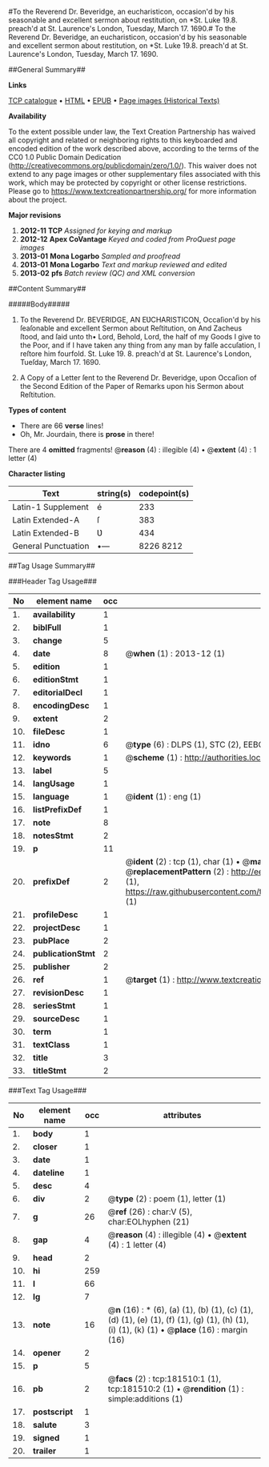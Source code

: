 #To the Reverend Dr. Beveridge, an eucharisticon, occasion'd by his seasonable and excellent sermon about restitution, on *St. Luke 19.8. preach'd at St. Laurence's London, Tuesday, March 17. 1690.#
To the Reverend Dr. Beveridge, an eucharisticon, occasion'd by his seasonable and excellent sermon about restitution, on *St. Luke 19.8. preach'd at St. Laurence's London, Tuesday, March 17. 1690.

##General Summary##

**Links**

[TCP catalogue](http://www.ota.ox.ac.uk/tcp/)  • 
[HTML](http://tei.it.ox.ac.uk/tcp/Texts-HTML/free/B06/B06138.html)  • 
[EPUB](http://tei.it.ox.ac.uk/tcp/Texts-EPUB/free/B06/B06138.epub) • 
[Page images (Historical Texts)](https://historicaltexts.jisc.ac.uk/eebo-99886950e)

**Availability**

To the extent possible under law, the Text Creation Partnership has waived all copyright and related or neighboring rights to this keyboarded and encoded edition of the work described above, according to the terms of the CC0 1.0 Public Domain Dedication (http://creativecommons.org/publicdomain/zero/1.0/). This waiver does not extend to any page images or other supplementary files associated with this work, which may be protected by copyright or other license restrictions. Please go to https://www.textcreationpartnership.org/ for more information about the project.

**Major revisions**

1. __2012-11__ __TCP__ *Assigned for keying and markup*
1. __2012-12__ __Apex CoVantage__ *Keyed and coded from ProQuest page images*
1. __2013-01__ __Mona Logarbo__ *Sampled and proofread*
1. __2013-01__ __Mona Logarbo__ *Text and markup reviewed and edited*
1. __2013-02__ __pfs__ *Batch review (QC) and XML conversion*

##Content Summary##

#####Body#####

1. To the Reverend Dr. BEVERIDGE, AN EƲCHARISTICON, Occaſion'd by his ſeaſonable and excellent Sermon about Reſtitution, on And Zacheus ſtood, and ſaid unto th• Lord, Behold, Lord, the half of my Goods I give to the Poor, and if I have taken any thing from any man by falſe accuſation, I reſtore him fourfold. St. Luke 19. 8. preach'd at St. Laurence's London, Tueſday, March 17. 1690.

1. A Copy of a Letter ſent to the Reverend Dr. Beveridge, upon Occaſion of the Second Edition of the Paper of Remarks upon his Sermon about Reſtitution.

**Types of content**

  * There are 66 **verse** lines!
  * Oh, Mr. Jourdain, there is **prose** in there!

There are 4 **omitted** fragments! 
 @__reason__ (4) : illegible (4)  •  @__extent__ (4) : 1 letter (4)

**Character listing**


|Text|string(s)|codepoint(s)|
|---|---|---|
|Latin-1 Supplement|é|233|
|Latin Extended-A|ſ|383|
|Latin Extended-B|Ʋ|434|
|General Punctuation|•—|8226 8212|

##Tag Usage Summary##

###Header Tag Usage###

|No|element name|occ|attributes|
|---|---|---|---|
|1.|__availability__|1||
|2.|__biblFull__|1||
|3.|__change__|5||
|4.|__date__|8| @__when__ (1) : 2013-12 (1)|
|5.|__edition__|1||
|6.|__editionStmt__|1||
|7.|__editorialDecl__|1||
|8.|__encodingDesc__|1||
|9.|__extent__|2||
|10.|__fileDesc__|1||
|11.|__idno__|6| @__type__ (6) : DLPS (1), STC (2), EEBO-CITATION (1), PROQUEST (1), VID (1)|
|12.|__keywords__|1| @__scheme__ (1) : http://authorities.loc.gov/ (1)|
|13.|__label__|5||
|14.|__langUsage__|1||
|15.|__language__|1| @__ident__ (1) : eng (1)|
|16.|__listPrefixDef__|1||
|17.|__note__|8||
|18.|__notesStmt__|2||
|19.|__p__|11||
|20.|__prefixDef__|2| @__ident__ (2) : tcp (1), char (1)  •  @__matchPattern__ (2) : ([0-9\-]+):([0-9IVX]+) (1), (.+) (1)  •  @__replacementPattern__ (2) : http://eebo.chadwyck.com/downloadtiff?vid=$1&page=$2 (1), https://raw.githubusercontent.com/textcreationpartnership/Texts/master/tcpchars.xml#$1 (1)|
|21.|__profileDesc__|1||
|22.|__projectDesc__|1||
|23.|__pubPlace__|2||
|24.|__publicationStmt__|2||
|25.|__publisher__|2||
|26.|__ref__|1| @__target__ (1) : http://www.textcreationpartnership.org/docs/. (1)|
|27.|__revisionDesc__|1||
|28.|__seriesStmt__|1||
|29.|__sourceDesc__|1||
|30.|__term__|1||
|31.|__textClass__|1||
|32.|__title__|3||
|33.|__titleStmt__|2||


###Text Tag Usage###

|No|element name|occ|attributes|
|---|---|---|---|
|1.|__body__|1||
|2.|__closer__|1||
|3.|__date__|1||
|4.|__dateline__|1||
|5.|__desc__|4||
|6.|__div__|2| @__type__ (2) : poem (1), letter (1)|
|7.|__g__|26| @__ref__ (26) : char:V (5), char:EOLhyphen (21)|
|8.|__gap__|4| @__reason__ (4) : illegible (4)  •  @__extent__ (4) : 1 letter (4)|
|9.|__head__|2||
|10.|__hi__|259||
|11.|__l__|66||
|12.|__lg__|7||
|13.|__note__|16| @__n__ (16) : * (6), (a) (1), (b) (1), (c) (1), (d) (1), (e) (1), (f) (1), (g) (1), (h) (1), (i) (1), (k) (1)  •  @__place__ (16) : margin (16)|
|14.|__opener__|2||
|15.|__p__|5||
|16.|__pb__|2| @__facs__ (2) : tcp:181510:1 (1), tcp:181510:2 (1)  •  @__rendition__ (1) : simple:additions (1)|
|17.|__postscript__|1||
|18.|__salute__|3||
|19.|__signed__|1||
|20.|__trailer__|1||
